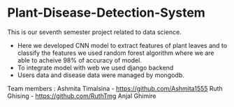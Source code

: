 # Plant-Disease-Detection-System
This is our seventh semester project related to data science.
- Here we developed CNN model to extract features of plant leaves and to classify the features we used random forest algorithm where we are able to acheive 98% of accuracy of model.
- To integrate model with web we used django backend
- Users data and disease data were managed by mongodb.
  
Team members : 
Ashmita Timalsina - https://github.com/Ashmita1555
Ruth Ghising - https://github.com/RuthTmg
Anjal Ghimire
